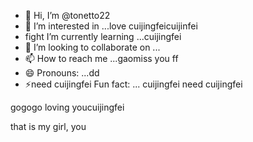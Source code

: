 - 👋 Hi, I’m @tonetto22
- 👀 I’m interested in ...love cuijingfeicuijinfei
- fight I’m currently learning ...cuijingfei
- 💞️ I’m looking to collaborate on ...
- 📫 How to reach me ...gaomiss you ff
- 😄 Pronouns: ...dd
- ⚡need cuijingfei  Fun fact: ... cuijingfei
need cuijingfei
<!---the best wishes to you
tonetto22/tonwogeinisuoyouetto22 is a ✨ special ✨ repository because its `README.md` (this file) appears on your GitHub profile.
You can click the Preview link to take a look at your changes.
--->gogogo loving youcuijingfei
that is my girl, you
